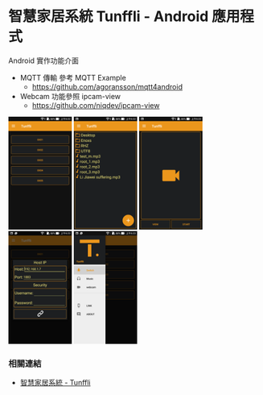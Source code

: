 智慧家居系統 Tunffli -  Android 應用程式
======
Android 實作功能介面

+ MQTT 傳輸 參考 MQTT Example
    + <https://github.com/agoransson/mqtt4android>
+ Webcam 功能參照 ipcam-view
    + <https://github.com/niqdev/ipcam-view>

<img src = '../assets/Tunffli/android_switch.png' width="25%">
<img src = '../assets/Tunffli/android_music.png' width="25%">
<img src = '../assets/Tunffli/android_webcam.png' width="25%">

<img src = '../assets/Tunffli/android_link.png' width="25%">
<img src = '../assets/Tunffli/android_sidebar.png' width="25%">

### 相關連結
+ [智慧家居系統 - Tunffli](Tunffli.md)